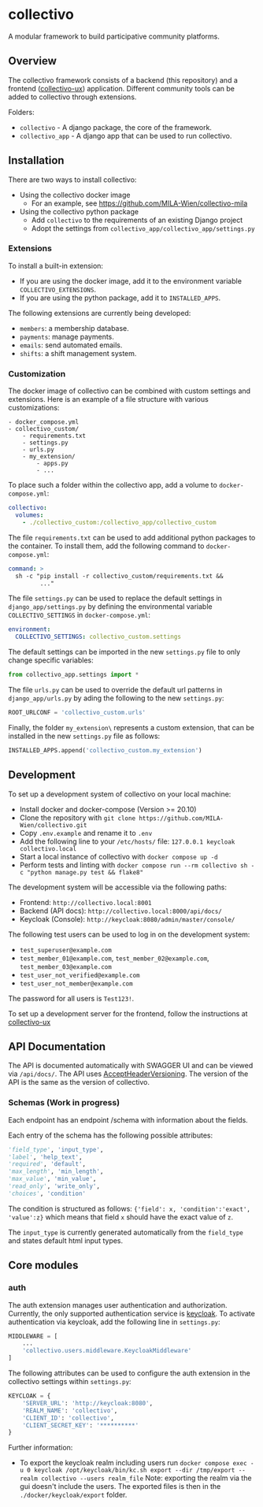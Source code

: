 # collectivo

A modular framework to build participative community platforms.

## Overview

The collectivo framework consists of a backend (this repository)
and a frontend ([collectivo-ux](https://github.com/MILA-Wien/collectivo-ux/)) application.
Different community tools can be added to collectivo through extensions.

Folders:

- `collectivo` - A django package, the core of the framework.
- `collectivo_app` - A django app that can be used to run collectivo.

## Installation

There are two ways to install collectivo:

- Using the collectivo docker image
  - For an example, see https://github.com/MILA-Wien/collectivo-mila
- Using the collectivo python package
  - Add `collectivo` to the requirements of an existing Django project
  - Adopt the settings from `collectivo_app/collectivo_app/settings.py`

### Extensions

To install a built-in extension:

- If you are using the docker image, add it to the environment variable `COLLECTIVO_EXTENSIONS`.
- If you are using the python package, add it to `INSTALLED_APPS`.

The following extensions are currently being developed:

- `members`: a membership database.
- `payments`: manage payments.
- `emails`: send automated emails.
- `shifts`: a shift management system.

### Customization

The docker image of collectivo can be combined with custom settings and extensions.
Here is an example of a file structure with various customizations:

```
- docker_compose.yml
- collectivo_custom/
    - requirements.txt
    - settings.py
    - urls.py
    - my_extension/
        - apps.py
        - ...
```

To place such a folder within the collectivo app, add a volume to `docker-compose.yml`:

```yml
collectivo:
  volumes:
    - ./collectivo_custom:/collectivo_app/collectivo_custom
```

The file `requirements.txt` can be used to add additional python packages to the container.
To install them, add the following command to `docker-compose.yml`:

```yml
command: >
  sh -c "pip install -r collectivo_custom/requirements.txt &&
         ..."
```

The file `settings.py` can be used to replace the default settings in `django_app/settings.py`
by defining the environmental variable `COLLECTIVO_SETTINGS` in `docker-compose.yml`:

```yml
environment:
  COLLECTIVO_SETTINGS: collectivo_custom.settings
```

The default settings can be imported in the new `settings.py` file to only change specific variables:

```python
from collectivo_app.settings import *
```

The file `urls.py` can be used to override the default url patterns in `django_app/urls.py` by ading the following to the new `settings.py`:

```python
ROOT_URLCONF = 'collectivo_custom.urls'
```

Finally, the folder `my_extension\` represents a custom extension, that can be installed in the new `settings.py` file as follows:

```python
INSTALLED_APPS.append('collectivo_custom.my_extension')
```

## Development

To set up a development system of collectivo on your local machine:

- Install docker and docker-compose (Version >= 20.10)
- Clone the repository with `git clone https://github.com/MILA-Wien/collectivo.git`
- Copy `.env.example` and rename it to `.env`
- Add the following line to your `/etc/hosts/` file: `127.0.0.1 keycloak collectivo.local`
- Start a local instance of collectivo with `docker compose up -d`
- Perform tests and linting with `docker compose run --rm collectivo sh -c "python manage.py test && flake8"`

The development system will be accessible via the following paths:

- Frontend: `http://collectivo.local:8001`
- Backend (API docs): `http://collectivo.local:8000/api/docs/`
- Keycloak (Console): `http://keycloak:8080/admin/master/console/`

The following test users can be used to log in on the development system:

- `test_superuser@example.com`
- `test_member_01@example.com`, `test_member_02@example.com`, `test_member_03@example.com`
- `test_user_not_verified@example.com`
- `test_user_not_member@example.com`

The password for all users is `Test123!`.

To set up a development server for the frontend, follow the instructions at [collectivo-ux](https://github.com/MILA-Wien/collectivo-ux/)

## API Documentation

The API is documented automatically with SWAGGER UI and can be viewed via `/api/docs/`.
The API uses [AcceptHeaderVersioning](https://www.django-rest-framework.org/api-guide/versioning/#acceptheaderversioning). The version of the API is the same as the version of collectivo.

### Schemas (Work in progress)

Each endpoint has an endpoint /schema with information about the fields.

Each entry of the schema has the following possible attributes:

```python
'field_type', 'input_type',
'label', 'help_text',
'required', 'default',
'max_length', 'min_length',
'max_value', 'min_value',
'read_only', 'write_only',
'choices', 'condition'
```

The condition is structured as follows: `{'field': x, 'condition':'exact', 'value':z}` which means that field `x` should have the exact value of `z`.

The `input_type` is currently generated automatically from the `field_type` and states default html input types.

## Core modules

### auth

The auth extension manages user authentication and authorization.
Currently, the only supported authentication service is [keycloak](https://www.keycloak.org/).
To activate authentication via keycloak, add the following line in `settings.py`:

```python
MIDDLEWARE = [
    ...
    'collectivo.users.middleware.KeycloakMiddleware'
]
```

The following attributes can be used to configure the auth extension in the collectivo settings within `settings.py`:

```python
KEYCLOAK = {
    'SERVER_URL': 'http://keycloak:8080',
    'REALM_NAME': 'collectivo',
    'CLIENT_ID': 'collectivo',
    'CLIENT_SECRET_KEY': '**********'
}
```

Further information:

- To export the keycloak realm including users run `docker compose exec -u 0 keycloak /opt/keycloak/bin/kc.sh export --dir /tmp/export --realm collectivo --users realm_file` Note: exporting the realm via the gui doesn't include the users. The exported files is then in the `./docker/keycloak/export` folder.
